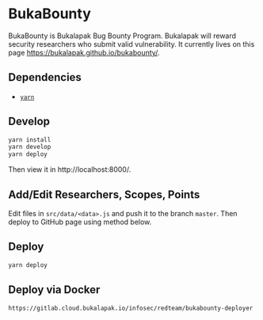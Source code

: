# BukaBounty
BukaBounty is Bukalapak Bug Bounty Program. Bukalapak will reward security researchers who submit valid vulnerability. It currently lives on this page https://bukalapak.github.io/bukabounty/.

## Dependencies
- [`yarn`](https://yarnpkg.com/en/)

## Develop
```sh
yarn install
yarn develop
yarn deploy
```

Then view it in http://localhost:8000/.

## Add/Edit Researchers, Scopes, Points
Edit files in `src/data/<data>.js` and push it to the branch `master`. Then deploy to GitHub page using method below.

## Deploy
```sh
yarn deploy
```
## Deploy via Docker
```https://gitlab.cloud.bukalapak.io/infosec/redteam/bukabounty-deployer```
